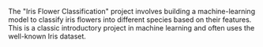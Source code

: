 The "Iris Flower Classification" project involves building a machine-learning model to classify iris flowers into different species based on their features. This is a classic introductory project in machine learning and often uses the well-known Iris dataset. 
